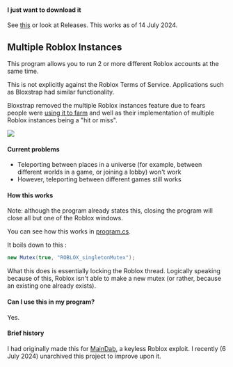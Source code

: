 #### I just want to download it
See [this](https://github.com/Avaluate/MultipleRobloxInstances/releases/tag/V1 "here") or look at Releases. This works as of 14 July 2024.

## Multiple Roblox Instances
This program allows you to run 2 or more different Roblox accounts at the same time.

This is not explicitly against the Roblox Terms of Service. Applications such as Bloxstrap had similar functionality. 

Bloxstrap removed the multiple Roblox instances feature due to fears people were [using it to farm](https://github.com/pizzaboxer/bloxstrap/wiki/Plans-to-remove-multi%E2%80%90instance-launching-from-Bloxstrap) and well as their implementation of multiple Roblox instances being a "hit or miss".

[![](https://i.imgur.com/el2EOj2.png)](https://i.imgur.com/el2EOj2.png)

#### Current problems
- Teleporting between places in a universe (for example, between different worlds in a game, or joining a lobby) won't work
- However, teleporting between different games still works

#### How this works
Note: although the program already states this, closing the program will close all but one of the Roblox windows.

You can see how this works in [program.cs](https://github.com/MainDabRblx/MultipleRobloxInstances/blob/main/Program.cs "program.cs"). 

It boils down to this :
```csharp
new Mutex(true, "ROBLOX_singletonMutex");
```

What this does is essentially locking the Roblox thread. Logically speaking because of this, Roblox isn't able to make a new mutex (or rather, because an existing one already exists). 

#### Can I use this in my program?
Yes.

#### Brief history
I had originally made this for [MainDab](https://github.com/Avaluate/MainDab "MainDab"), a keyless Roblox exploit. I recently (6 July 2024) unarchived this project to improve upon it.
